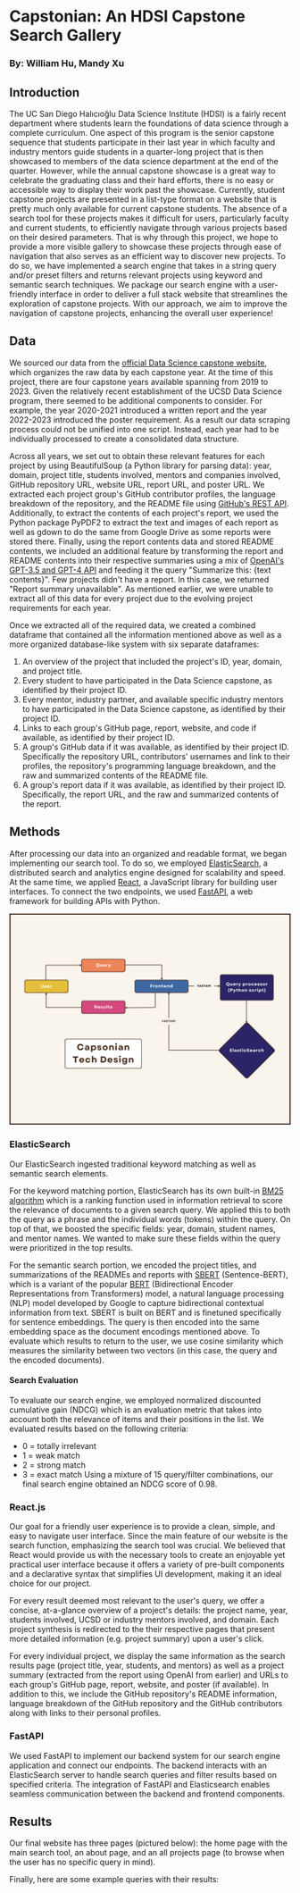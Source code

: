 # Capstonian: An HDSI Capstone Search Gallery
### By: William Hu, Mandy Xu

## Introduction
The UC San Diego Halıcıoğlu Data Science Institute (HDSI) is a fairly recent department where students learn the foundations of data science through a complete curriculum. One aspect of this program is the senior capstone sequence that students participate in their last year in which faculty and industry mentors guide students in a quarter-long project that is then showcased to members of the data science department at the end of the quarter. However, while the annual capstone showcase is a great way to celebrate the graduating class and their hard efforts, there is no easy or accessible way to display their work past the showcase. Currently, student capstone projects are presented in a list-type format on a website that is pretty much only available for current capstone students. The absence of a search tool for these projects makes it difficult for users, particularly faculty and current students, to efficiently navigate through various projects based on their desired parameters. That is why through this project, we hope to provide a more visible gallery to showcase these projects through ease of navigation that also serves as an efficient way to discover new projects. To do so, we have implemented a search engine that takes in a string query and/or preset filters and returns relevant projects using keyword and semantic search techniques. We package our search engine with a user-friendly interface in order to deliver a full stack website that streamlines the exploration of capstone projects. With our approach, we aim to improve the navigation of capstone projects, enhancing the overall user experience!

## Data
We sourced our data from the [official Data Science capstone website](https://dsc-capstone.org/archive/), which organizes the raw data by each capstone year. At the time of this project, there are four capstone years available spanning from 2019 to 2023. Given the relatively recent establishment of the UCSD Data Science program, there seemed to be additional components to consider. For example, the year 2020-2021 introduced a written report and the year 2022-2023 introduced the poster requirement. As a result our data scraping process could not be unified into one script. Instead, each year had to be individually processed to create a consolidated data structure. 

Across all years, we set out to obtain these relevant features for each project by using BeautifulSoup (a Python library for parsing data): year, domain, project title, students involved, mentors and companies involved, GitHub repository URL, website URL, report URL, and poster URL. We extracted each project group's GitHub contributor profiles, the language breakdown of the repository, and the README file using [GitHub's REST API](https://docs.github.com/en/rest?apiVersion=2022-11-28). Additionally, to extract the contents of each project's report, we used the Python package PyPDF2 to extract the text and images of each report as well as gdown to do the same from Google Drive as some reports were stored there. Finally, using the report contents data and stored README contents, we included an additional feature by transforming the report and README contents into their respective summaries using a mix of [OpenAI's GPT-3.5 and GPT-4 API](https://platform.openai.com/docs/guides/text-generation/chat-completions-api) and feeding it the query "Summarize this: \{text contents\}". Few projects didn't have a report. In this case, we returned "Report summary unavailable". As mentioned earlier, we were unable to extract all of this data for every project due to the evolving project requirements for each year.

Once we extracted all of the required data, we created a combined dataframe that contained all the information mentioned above as well as a more organized database-like system with six separate dataframes:

1. An overview of the project that included the project's ID, year, domain, and project title.
2. Every student to have participated in the Data Science capstone, as identified by their project ID.
3. Every mentor, industry partner, and available specific industry mentors to have participated in the Data Science capstone, as identified by their project ID.
4. Links to each group's GitHub page, report, website, and code if available, as identified by their project ID.
5. A group's GitHub data if it was available, as identified by their project ID. Specifically the repository URL, contributors' usernames and link to their profiles, the repository's programming language breakdown, and the raw and summarized contents of the README file.
6. A group's report data if it was available, as identified by their project ID. Specifically, the report URL, and the raw and summarized contents of the report.

## Methods
After processing our data into an organized and readable format, we began implementing our search tool. To do so, we employed [ElasticSearch](https://www.elastic.co/guide/en/elasticsearch/reference/current/index.html), a distributed search and analytics engine designed for scalability and speed. At the same time, we applied [React](https://react.dev/), a JavaScript library for building user interfaces. To connect the two endpoints, we used [FastAPI](https://fastapi.tiangolo.com/), a web framework for building APIs with Python.

![Technical Design of Capstonian](imgs/techdesign.png)

### ElasticSearch
Our ElasticSearch ingested traditional keyword matching as well as semantic search elements. 

For the keyword matching portion, ElasticSearch has its own built-in [BM25 algorithm](https://en.wikipedia.org/wiki/Okapi_BM25#:~:text=BM25%20is%20a%20bag%2Dof,slightly%20different%20components%20and%20parameters.) which is a ranking function used in information retrieval to score the relevance of documents to a given search query. We applied this to both the query as a phrase and the individual words (tokens) within the query. On top of that, we boosted the specific fields: year, domain, student names, and mentor names. We wanted to make sure these fields within the query were prioritized in the top results.

For the semantic search portion, we encoded the project titles, and summarizations of the READMEs and reports with [SBERT](https://www.sbert.net/) (Sentence-BERT), which is a variant of the popular [BERT](https://en.wikipedia.org/wiki/BERT_(language_model)) (Bidirectional Encoder Representations from Transformers) model, a natural language processing (NLP) model developed by Google to capture bidirectional contextual information from text. SBERT is built on BERT and is finetuned specifically for sentence embeddings. The query is then encoded into the same embedding space as the document encodings mentioned above. To evaluate which results to return to the user, we use cosine similarity which measures the similarity between two vectors (in this case, the query and the encoded documents).

<!--- <Filter search> -->

<!-- <Combining searches> -->

#### Search Evaluation
To evaluate our search engine, we employed normalized discounted cumulative gain (NDCG) which is an evaluation metric that takes into account both the relevance of items and their positions in the list. We evaluated results based on the following criteria:
* 0 = totally irrelevant
* 1 = weak match
* 2 = strong match
* 3 = exact match
Using a mixture of 15 query/filter combinations, our final search engine obtained an NDCG score of 0.98.

### React.js
Our goal for a friendly user experience is to provide a clean, simple, and easy to navigate user interface. Since the main feature of our website is the search function, emphasizing the search tool was crucial. We believed that React would provide us with the necessary tools to create an enjoyable yet practical user interface because it offers a variety of pre-built components and a declarative syntax that simplifies UI development, making it an ideal choice for our project. 

For every result deemed most relevant to the user's query, we offer a concise, at-a-glance overview of a project's details: the project name, year, students involved, UCSD or industry mentors involved, and domain. Each project synthesis is redirected to the their respective pages that present more detailed information (e.g. project summary) upon a user's click.

For every individual project, we display the same information as the search results page (project title, year, students, and mentors) as well as a project summary (extracted from the report using OpenAI from earlier) and URLs to each group's GitHub page, report, website, and poster (if available). In addition to this, we include the GitHub repository's README information, language breakdown of the GitHub repository and the GitHub contributors along with links to their personal profiles.

### FastAPI
We used FastAPI to implement our backend system for our search engine application and connect our endpoints. The backend interacts with an ElasticSearch server to handle search queries and filter results based on specified criteria. The integration of FastAPI and Elasticsearch enables seamless communication between the backend and frontend components.

## Results
Our final website has three pages (pictured below): the home page with the main search tool, an about page, and an all projects page (to browse when the user has no specific query in mind). 

<!-- Insert pictures -->

Finally, here are some example queries with their results:
<!-- Insert examples: query only, filters only, query + filters (a couple of these), no query + no filter -->
